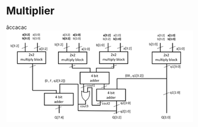 # Multiplier
âccacac
![alt text](https://github.com/anhhui/Multiplier/blob/main/image/Capture.PNG?raw=true)
